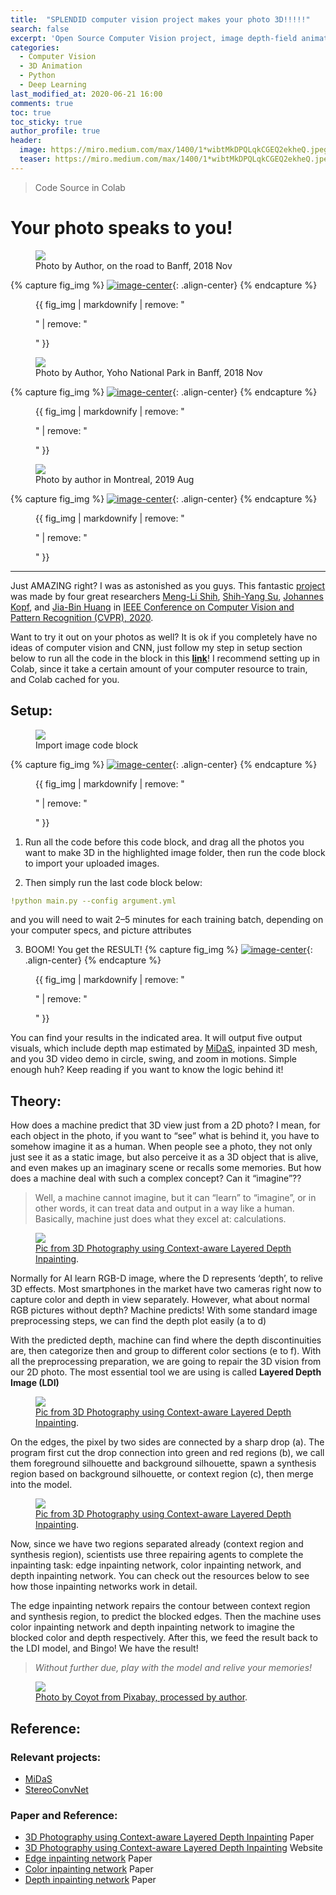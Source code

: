 ```yaml
---
title:  "SPLENDID computer vision project makes your photo 3D!!!!!"
search: false
excerpt: 'Open Source Computer Vision project, image depth-field animation'
categories: 
  - Computer Vision
  - 3D Animation
  - Python
  - Deep Learning
last_modified_at: 2020-06-21 16:00
comments: true
toc: true
toc_sticky: true
author_profile: true
header:
  image: https://miro.medium.com/max/1400/1*wibtMkDPQLqkCGEQ2ekheQ.jpeg
  teaser: https://miro.medium.com/max/1400/1*wibtMkDPQLqkCGEQ2ekheQ.jpeg
---
```

> [<i class="fas fa-link"></i>](https://colab.research.google.com/drive/1706ToQrkIZshRSJSHvZ1RuCiM__YX3Bz) Code Source in Colab 

# Your photo speaks to you!
<figure>
	<a href="https://miro.medium.com/max/1400/1*wibtMkDPQLqkCGEQ2ekheQ.jpeg"><img src="https://miro.medium.com/max/1400/1*wibtMkDPQLqkCGEQ2ekheQ.jpeg"></a>
	<figcaption>Photo by Author, on the road to Banff, 2018 Nov</figcaption>
</figure>

{% capture fig_img %}
[![image-center](https://miro.medium.com/max/960/1*Inzb63-wcDzxmqYTgb2vWg.gif)](https://miro.medium.com/max/960/1*Inzb63-wcDzxmqYTgb2vWg.gif){: .align-center}
{% endcapture %}

<figure>
  {{ fig_img | markdownify | remove: "<p>" | remove: "</p>" }}
</figure>


<figure>
	<a href="https://miro.medium.com/max/1400/1*TEugkgXWy4uZpgfzpaIebQ.jpeg"><img src="https://miro.medium.com/max/1400/1*TEugkgXWy4uZpgfzpaIebQ.jpeg"></a>
	<figcaption>Photo by Author, Yoho National Park in Banff, 2018 Nov</figcaption>
</figure>

{% capture fig_img %}
[![image-center](https://miro.medium.com/max/960/1*wKuUmoXjE4cD9znfrSbQuA.gif)](https://miro.medium.com/max/960/1*wKuUmoXjE4cD9znfrSbQuA.gif){: .align-center}
{% endcapture %}

<figure>
  {{ fig_img | markdownify | remove: "<p>" | remove: "</p>" }}
</figure>

<figure>
	<a href="https://miro.medium.com/max/1400/1*eVbdrKzrSpJxxkbwqdhQHA.jpeg"><img src="https://miro.medium.com/max/1400/1*eVbdrKzrSpJxxkbwqdhQHA.jpeg"></a>
	<figcaption>Photo by author in Montreal, 2019 Aug</figcaption>
</figure>

{% capture fig_img %}
[![image-center](https://miro.medium.com/max/640/1*M0HrxIT2L1pZcZ6px47rAg.gif)](https://miro.medium.com/max/640/1*M0HrxIT2L1pZcZ6px47rAg.gif){: .align-center}
{% endcapture %}

<figure>
  {{ fig_img | markdownify | remove: "<p>" | remove: "</p>" }}
</figure>

----

Just AMAZING right? I was as astonished as you guys. This fantastic [project](https://shihmengli.github.io/3D-Photo-Inpainting/) was made by four great researchers [Meng-Li Shih](https://shihmengli.github.io/), [Shih-Yang Su](https://lemonatsu.github.io/), [Johannes Kopf](https://johanneskopf.de/), and [Jia-Bin Huang](https://filebox.ece.vt.edu/~jbhuang/) in [IEEE Conference on Computer Vision and Pattern Recognition (CVPR), 2020](https://filebox.ece.vt.edu/~jbhuang/project/3DPhoto/3DPhoto_paper.pdf).

Want to try it out on your photos as well? It is ok if you completely have no ideas of computer vision and CNN, just follow my step in setup section below to run all the code in the block in this [**link**](https://colab.research.google.com/drive/1706ToQrkIZshRSJSHvZ1RuCiM__YX3Bz)! I recommend setting up in Colab, since it take a certain amount of your computer resource to train, and Colab cached for you.


## Setup:
<figure>
	<a href="https://miro.medium.com/max/1400/1*6FqIB-OFSbxN1Gmbk-g3IQ.png"><img src="https://miro.medium.com/max/1400/1*6FqIB-OFSbxN1Gmbk-g3IQ.png"></a>
	<figcaption>Import image code block</figcaption>
</figure>

{% capture fig_img %}
[![image-center](https://miro.medium.com/max/842/1*hpyCVm-BAYLkQxrH_OJ47Q.png)](https://miro.medium.com/max/842/1*hpyCVm-BAYLkQxrH_OJ47Q.png){: .align-center}
{% endcapture %}

<figure>
  {{ fig_img | markdownify | remove: "<p>" | remove: "</p>" }}
</figure>

1. Run all the code before this code block, and drag all the photos you want to make 3D in the highlighted image folder, then run the code block to import your uploaded images.

2. Then simply run the last code block below:
```yml
!python main.py --config argument.yml
```
and you will need to wait 2–5 minutes for each training batch, depending on your computer specs, and picture attributes

3. BOOM! You get the RESULT!
{% capture fig_img %}
[![image-center](https://miro.medium.com/max/626/1*eamT3dhwsrU69I1rSVq2bQ.png)](https://miro.medium.com/max/626/1*eamT3dhwsrU69I1rSVq2bQ.png){: .align-center}
{% endcapture %}

<figure>
  {{ fig_img | markdownify | remove: "<p>" | remove: "</p>" }}
</figure>

You can find your results in the indicated area. It will output five output visuals, which include depth map estimated by [MiDaS](https://github.com/intel-isl/MiDaS), inpainted 3D mesh, and you 3D video demo in circle, swing, and zoom in motions. Simple enough huh? Keep reading if you want to know the logic behind it!


## Theory:

How does a machine predict that 3D view just from a 2D photo? I mean, for each object in the photo, if you want to “see” what is behind it, you have to somehow imagine it as a human. When people see a photo, they not only just see it as a static image, but also perceive it as a 3D object that is alive, and even makes up an imaginary scene or recalls some memories. But how does a machine deal with such a complex concept? Can it “imagine”??

>Well, a machine cannot imagine, but it can “learn” to “imagine”, or in other words, it can treat data and output in a way like a human. Basically, machine just does what they excel at: calculations.

<figure>
	<a href="https://miro.medium.com/max/1400/1*4aONSQV2oQGBJ8PeYPUJww.png"><img src="https://miro.medium.com/max/1400/1*4aONSQV2oQGBJ8PeYPUJww.png"></a>
	<figcaption><a href="https://filebox.ece.vt.edu/~jbhuang/project/3DPhoto/3DPhoto_paper.pdf" title="Pic from 3D Photography using Context-aware Layered Depth Inpainting">Pic from 3D Photography using Context-aware Layered Depth Inpainting</a>.</figcaption>
</figure>

Normally for AI learn RGB-D image, where the D represents ‘depth’, to relive 3D effects. Most smartphones in the market have two cameras right now to capture color and depth in view separately. However, what about normal RGB pictures without depth? Machine predicts! With some standard image preprocessing steps, we can find the depth plot easily (a to d)

With the predicted depth, machine can find where the depth discontinuities are, then categorize then and group to different color sections (e to f).
With all the preprocessing preparation, we are going to repair the 3D vision from our 2D photo. The most essential tool we are using is called **Layered Depth Image (LDI)**

<figure>
	<a href="https://miro.medium.com/max/1400/1*r8zj8T28i84YLyBiSMjthA.png"><img src="https://miro.medium.com/max/1400/1*r8zj8T28i84YLyBiSMjthA.png"></a>
	<figcaption><a href="https://filebox.ece.vt.edu/~jbhuang/project/3DPhoto/3DPhoto_paper.pdf" title="Pic from 3D Photography using Context-aware Layered Depth Inpainting">Pic from 3D Photography using Context-aware Layered Depth Inpainting</a>.</figcaption>
</figure>

On the edges, the pixel by two sides are connected by a sharp drop (a). The program first cut the drop connection into green and red regions (b), we call them foreground silhouette and background silhouette, spawn a synthesis region based on background silhouette, or context region (c), then merge into the model.

<figure>
	<a href="https://miro.medium.com/max/834/1*nIJ-e5XUR_Pi4oIGHQaBYA.png"><img src="https://miro.medium.com/max/834/1*nIJ-e5XUR_Pi4oIGHQaBYA.png"></a>
	<figcaption><a href="https://filebox.ece.vt.edu/~jbhuang/project/3DPhoto/3DPhoto_paper.pdf" title="Pic from 3D Photography using Context-aware Layered Depth Inpainting">Pic from 3D Photography using Context-aware Layered Depth Inpainting</a>.</figcaption>
</figure>

Now, since we have two regions separated already (context region and synthesis region), scientists use three repairing agents to complete the inpainting task: edge inpainting network, color inpainting network, and depth inpainting network. You can check out the resources below to see how those inpainting networks work in detail.

The edge inpainting network repairs the contour between context region and synthesis region, to predict the blocked edges. Then the machine uses color inpainting network and depth inpainting network to imagine the blocked color and depth respectively. After this, we feed the result back to the LDI model, and Bingo! We have the result!

>*Without further due, play with the model and relive your memories!*

<figure>
	<a href="https://miro.medium.com/max/960/1*Os_xXoFH6VyKZcJ9FJjbqQ.gif"><img src="https://miro.medium.com/max/960/1*Os_xXoFH6VyKZcJ9FJjbqQ.gif"></a>
	<figcaption><a href="https://pixabay.com/photos/toy-toy-story-childhood-little-2207781/" title="Photo by Coyot from Pixabay, processed by author">Photo by Coyot from Pixabay, processed by author</a>.</figcaption>
</figure>

## Reference:

### Relevant projects:
* [MiDaS](https://github.com/intel-isl/MiDaS)
* [StereoConvNet](https://github.com/LouisFoucard/StereoConvNet)

### Paper and Reference:

* [3D Photography using Context-aware Layered Depth Inpainting](https://filebox.ece.vt.edu/~jbhuang/project/3DPhoto/3DPhoto_paper.pdf) Paper
* [3D Photography using Context-aware Layered Depth Inpainting](https://shihmengli.github.io/3D-Photo-Inpainting/) Website
* [Edge inpainting network](https://arxiv.org/pdf/1901.00212.pdf) Paper
* [Color inpainting network](https://arxiv.org/abs/1804.07723) Paper
* [Depth inpainting network](https://arxiv.org/abs/1901.05945)  Paper
